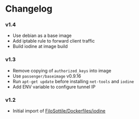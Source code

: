 # Changelog

### v1.4
* Use debian as a base image
* Add iptable rule to forward client traffic
* Build iodine at image build

### v1.3
* Remove copying of `authorized_keys` into image
* Use `passenger/baseimage` v0.9.16
* Run `apt-get update` before installing `net-tools` and `iodine`
* Add ENV variable to configure tunnel IP

### v1.2
* Initial import of [FiloSottile/Dockerfiles/iodine](https://github.com/FiloSottile/Dockerfiles/tree/master/iodine)

